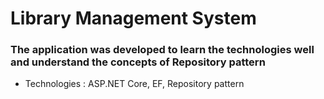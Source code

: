 # Library Management System

### The application was developed to learn the technologies well and understand the concepts of Repository pattern

* Technologies : ASP.NET Core, EF, Repository pattern
